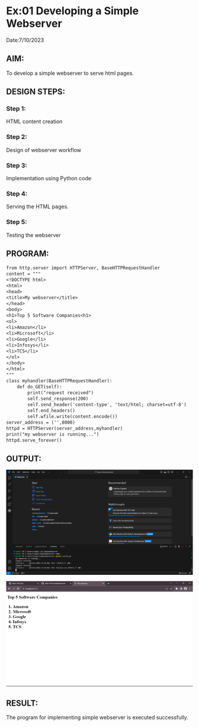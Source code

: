 # Ex:01 Developing a Simple Webserver
Date:7/10/2023

## AIM:
To develop a simple webserver to serve html pages.

## DESIGN STEPS:
### Step 1: 
HTML content creation
### Step 2:
Design of webserver workflow
### Step 3:
Implementation using Python code
### Step 4:
Serving the HTML pages.
### Step 5:
Testing the webserver

## PROGRAM:
```
from http.server import HTTPServer, BaseHTTPRequestHandler
content = """
<!DOCTYPE html>
<html>
<head>
<title>My webserver</title>
</head>
<body>
<h1>Top 5 Software Companies<h1>
<ol>
<li>Amazon</li>
<li>Microsoft</li>
<li>Google</li>
<li>Infosys</li>
<li>TCS</li>
</ol>
</body>
</html>
"""
class myhandler(BaseHTTPRequestHandler):
    def do_GET(self):
        print("request received")
        self.send_response(200)
        self.send_header('content-type', 'text/html; charset=utf-8')
        self.end_headers()
        self.wfile.write(content.encode())
server_address = ('',8000)
httpd = HTTPServer(server_address,myhandler)
print("my webserver is running...")
httpd.serve_forever()
```

## OUTPUT:
![Alt text](<Screenshot 2023-10-07 154421.png>)

![Alt text](<Screenshot 2023-10-07 154442.png>)

## RESULT:
The program for implementing simple webserver is executed successfully.
